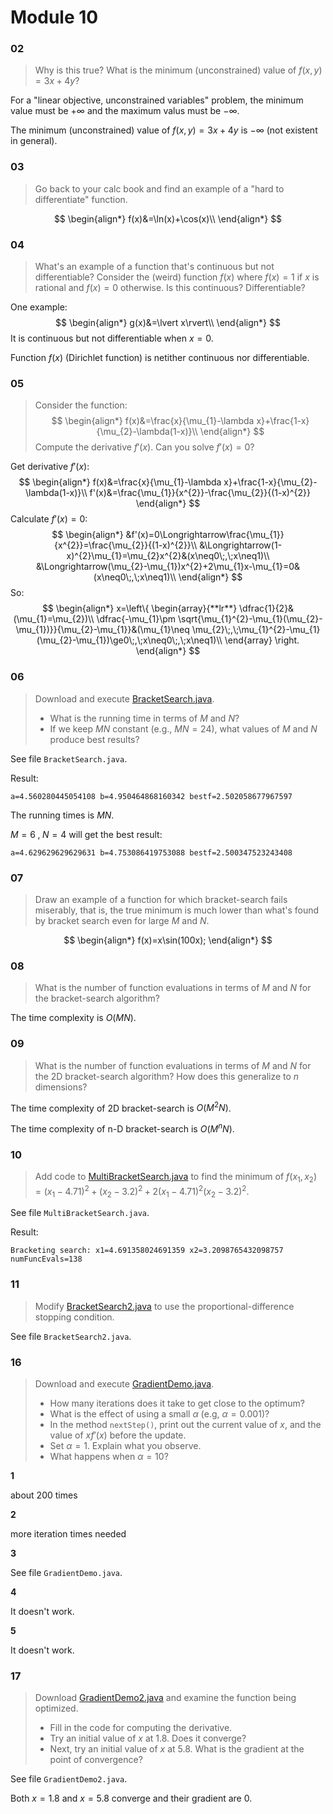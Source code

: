 # Module 10

### 02

> Why is this true? What is the minimum (unconstrained) value of $f(x,y)=3x+4y$?

For a "linear objective, unconstrained variables" problem, the minimum value must be $+\infty$ and the maximum valus must be $-\infty$.

The minimum (unconstrained) value of $f(x,y)=3x+4y$ is $-\infty$ (not existent in general).

### 03

> Go back to your calc book and find an example of a "hard to differentiate" function.

$$
\begin{align*}
f(x)&=\ln(x)+\cos(x)\\
\end{align*}
$$

### 04

> What's an example of a function that's continuous but not differentiable? Consider the (weird) function $f(x)$ where $f(x)=1$ if $x$ is rational and $f(x)=0$ otherwise. Is this continuous? Differentiable?

 One example:
$$
\begin{align*}
g(x)&=\lvert x\rvert\\
\end{align*}
$$
It is continuous but not differentiable when $x=0$.

Function $f(x)$ (Dirichlet function) is netither continuous nor differentiable.

### 05

> Consider the function:
> $$
> \begin{align*}
> f(x)&=\frac{x}{\mu_{1}-\lambda x}+\frac{1-x}{\mu_{2}-\lambda(1-x)}\\
> \end{align*}
> $$
> Compute the derivative $f′(x)$. Can you solve $f′(x)=0$?

Get derivative $f′(x)$:
$$
\begin{align*}
f(x)&=\frac{x}{\mu_{1}-\lambda x}+\frac{1-x}{\mu_{2}-\lambda(1-x)}\\
f'(x)&=\frac{\mu_{1}}{x^{2}}-\frac{\mu_{2}}{(1-x)^{2}}
\end{align*}
$$
Calculate $f′(x)=0$:
$$
\begin{align*}
&f'(x)=0\Longrightarrow\frac{\mu_{1}}{x^{2}}=\frac{\mu_{2}}{(1-x)^{2}}\\
&\Longrightarrow(1-x)^{2}\mu_{1}=\mu_{2}x^{2}&(x\neq0\;,\;x\neq1)\\
&\Longrightarrow(\mu_{2}-\mu_{1})x^{2}+2\mu_{1}x-\mu_{1}=0&(x\neq0\;,\;x\neq1)\\
\end{align*}
$$
So:
$$
\begin{align*}
x=\left\{
\begin{array}{**lr**}
\dfrac{1}{2}&(\mu_{1}=\mu_{2})\\
\dfrac{-\mu_{1}\pm \sqrt{\mu_{1}^{2}-\mu_{1}(\mu_{2}-\mu_{1})}}{\mu_{2}-\mu_{1}}&(\mu_{1}\neq \mu_{2}\;,\;\mu_{1}^{2}-\mu_{1}(\mu_{2}-\mu_{1})\ge0\;,\;x\neq0\;,\;x\neq1)\\
\end{array}
\right.
\end{align*}
$$

### 06

> Download and execute [BracketSearch.java](https://www2.seas.gwu.edu/~simhaweb/contalg/modules/module10/examples/BracketSearch.java).
>
> - What is the running time in terms of $M$ and $N$?
> - If we keep $MN$ constant (e.g., $MN=24$), what values of $M$ and $N$ produce best results?

See file `BracketSearch.java`.

Result:

```
a=4.560280445054108 b=4.950464868160342 bestf=2.502058677967597
```

The running times is $MN$.

$M=6\;,\;N=4$ will get the best result:

```
a=4.629629629629631 b=4.753086419753088 bestf=2.500347523243408
```

### 07

> Draw an example of a function for which bracket-search fails miserably, that is, the true minimum is much lower than what's found by bracket search even for large $M$ and $N$.

$$
\begin{align*}
f(x)=x\sin(100x);
\end{align*}
$$

### 08

> What is the number of function evaluations in terms of $M$ and $N$ for the bracket-search algorithm?

The time complexity is $O(MN)$.

### 09

> What is the number of function evaluations in terms of $M$ and $N$ for the 2D bracket-search algorithm? How does this generalize to $n$ dimensions?

The time complexity of 2D bracket-search is $O(M^{2}N)$.

The time complexity of n-D bracket-search is $O(M^{n}N)$.

### 10

> Add code to [MultiBracketSearch.java](https://www2.seas.gwu.edu/~simhaweb/contalg/modules/module10/examples/MultiBracketSearch.java) to find the minimum of $f(x_{1},x_{2})=(x_{1}-4.71)^{2} + (x_{2}-3.2)^{2} + 2(x_{1}-4.71)^{2}(x_{2}-3.2)^{2}$.

See file `MultiBracketSearch.java`.

Result:

```
Bracketing search: x1=4.691358024691359 x2=3.2098765432098757 numFuncEvals=138
```

### 11

> Modify [BracketSearch2.java](https://www2.seas.gwu.edu/~simhaweb/contalg/modules/module10/examples/BracketSearch2.java) to use the proportional-difference stopping condition.

See file `BracketSearch2.java`.

### 16

> Download and execute [GradientDemo.java](https://www2.seas.gwu.edu/~simhaweb/contalg/modules/module10/examples/GradientDemo.java).
>
> - How many iterations does it take to get close to the optimum?
> - What is the effect of using a small $\alpha$ (e.g, $\alpha=0.001$)?
> - In the method `nextStep()`, print out the current value of $x$, and the value of $xf′(x)$ before the update.
> - Set $\alpha=1$. Explain what you observe.
> - What happens when $\alpha=10$?

**1**

about 200 times

**2**

more iteration times needed

**3**

See file `GradientDemo.java`.

**4**

It doesn't work.

**5**

It doesn't work.

### 17

> Download [GradientDemo2.java](https://www2.seas.gwu.edu/~simhaweb/contalg/modules/module10/examples/GradientDemo2.java) and examine the function being optimized.
>
> - Fill in the code for computing the derivative.
> - Try an initial value of $x$ at $1.8$. Does it converge?
> - Next, try an initial value of $x$ at $5.8$. What is the gradient at the point of convergence?

See file `GradientDemo2.java`.

Both $x=1.8$ and $x=5.8$ converge and their gradient are $0$.
